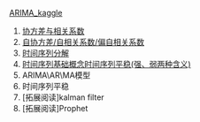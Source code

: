 [ARIMA_kaggle](https://www.kaggle.com/eneszvo/time-series-forecasting-p1-es-arima-var)

1. [协方差与相关系数](https://www.zhihu.com/question/20852004/answer/134902061)
2. [自协方差/自相关系数/偏自相关系数](https://zhuanlan.zhihu.com/p/59089924)
3. [时间序列分解](https://zhuanlan.zhihu.com/p/267541046)
4. [时间序列基础概念时间序列平稳(强、弱两种含义) ](https://zhuanlan.zhihu.com/p/60023855)
5. ARIMA\AR\MA模型
6. 时间序列平稳
7. [拓展阅读]kalman filter 
8. [拓展阅读]Prophet